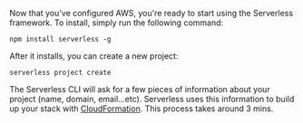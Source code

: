 Now that you've configured AWS, you're ready to start using the Serverless framework. To install, simply run the following command:

```
npm install serverless -g
```

After it installs, you can create a new project:

```
serverless project create
```
The Serverless CLI will ask for a few pieces of information about your project (name, domain, email...etc). Serverless uses this information to build up your stack with [CloudFormation](http://docs.aws.amazon.com/AWSCloudFormation/latest/UserGuide/Welcome.html). This process takes around 3 mins.
